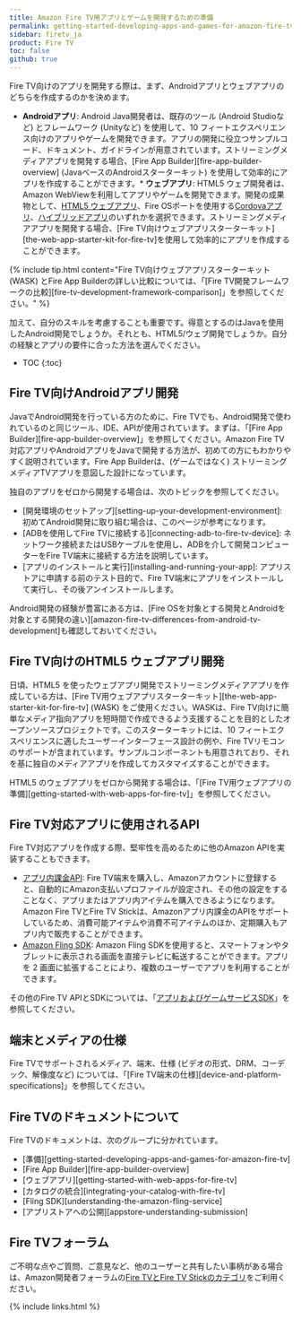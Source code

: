 ```yaml
---
title: Amazon Fire TV用アプリとゲームを開発するための準備
permalink: getting-started-developing-apps-and-games-for-amazon-fire-tv.html
sidebar: firetv_ja
product: Fire TV
toc: false
github: true
---
```


Fire TV向けのアプリを開発する際は、まず、Androidアプリとウェブアプリのどちらを作成するのかを決めます。

*  **Androidアプリ**: Android Java開発者は、既存のツール (Android Studioなど) とフレームワーク (Unityなど) を使用して、10 フィートエクスペリエンス向けのアプリやゲームを開発できます。アプリの開発に役立つサンプルコード、ドキュメント、ガイドラインが用意されています。ストリーミングメディアアプリを開発する場合、[Fire App Builder][fire-app-builder-overview] (JavaベースのAndroidスターターキット) を使用して効率的にアプリを作成することができます。*  **ウェブアプリ**: HTML5 ウェブ開発者は、Amazon WebViewを利用してアプリやゲームを開発できます。開発の成果物として、[HTML5 ウェブアプリ](https://developer.amazon.com/public/solutions/platforms/webapps)、Fire OSポートを使用する[Cordovaアプリ](https://developer.amazon.com/public/solutions/platforms/cross-platform)、[ハイブリッドアプリ](https://developer.amazon.com/public/solutions/platforms/android-fireos/docs/building-and-testing-your-hybrid-app)のいずれかを選択できます。ストリーミングメディアアプリを開発する場合、[Fire TV向けウェブアプリスターターキット][the-web-app-starter-kit-for-fire-tv]を使用して効率的にアプリを作成することができます。

{% include tip.html content="Fire TV向けウェブアプリスターターキット (WASK) とFire App Builderの詳しい比較については、「[Fire TV開発フレームワークの比較][fire-tv-development-framework-comparison]」を参照してください。" %}

加えて、自分のスキルを考慮することも重要です。得意とするのはJavaを使用したAndroid開発でしょうか。それとも、HTML5/ウェブ開発でしょうか。自分の経験とアプリの要件に合った方法を選んでください。

* TOC
{:toc}

## Fire TV向けAndroidアプリ開発

JavaでAndroid開発を行っている方のために、Fire TVでも、Android開発で使われているのと同じツール、IDE、APIが使用されています。まずは、「[Fire App Builder][fire-app-builder-overview]」を参照してください。Amazon Fire TV対応アプリやAndroidアプリをJavaで開発する方法が、初めての方にもわかりやすく説明されています。Fire App Builderは、(ゲームではなく) ストリーミングメディアTVアプリを意図した設計になっています。

独自のアプリをゼロから開発する場合は、次のトピックを参照してください。

* [開発環境のセットアップ][setting-up-your-development-environment]: 初めてAndroid開発に取り組む場合は、このページが参考になります。
* [ADBを使用してFire TVに接続する][connecting-adb-to-fire-tv-device]: ネットワーク接続またはUSBケーブルを使用し、ADBを介して開発コンピューターをFire TV端末に接続する方法を説明しています。
* [アプリのインストールと実行][installing-and-running-your-app]: アプリストアに申請する前のテスト目的で、Fire TV端末にアプリをインストールして実行し、その後アンインストールします。

Android開発の経験が豊富にある方は、[Fire OSを対象とする開発とAndroidを対象とする開発の違い][amazon-fire-tv-differences-from-android-tv-development]も確認しておいてください。

## Fire TV向けのHTML5 ウェブアプリ開発

日頃、HTML5 を使ったウェブアプリ開発でストリーミングメディアアプリを作成している方は、[Fire TV用ウェブアプリスターターキット][the-web-app-starter-kit-for-fire-tv] (WASK) をご使用ください。WASKは、Fire TV向けに簡単なメディア指向アプリを短時間で作成できるよう支援することを目的としたオープンソースプロジェクトです。このスターターキットには、10 フィートエクスペリエンスに適したユーザーインターフェース設計の例や、Fire TVリモコンのサポートが含まれています。サンプルコンポーネントも用意されており、それを基に独自のメディアアプリを作成してカスタマイズすることができます。

HTML5 のウェブアプリをゼロから開発する場合は、「[Fire TV用ウェブアプリの準備][getting-started-with-web-apps-for-fire-tv]」を参照してください。

## Fire TV対応アプリに使用されるAPI

Fire TV対応アプリを作成する際、堅牢性を高めるために他のAmazon APIを実装することもできます。

*  [アプリ内課金API](https://developer.amazon.com/public/apis/earn/in-app-purchasing): Fire TV端末を購入し、Amazonアカウントに登録すると、自動的にAmazon支払いプロファイルが設定され、その他の設定をすることなく、アプリまたはアプリ内アイテムを購入できるようになります。Amazon Fire TVとFire TV Stickは、Amazonアプリ内課金のAPIをサポートしているため、消費可能アイテムや消費不可アイテムのほか、定期購入もアプリ内で販売することができます。
*  [Amazon Fling SDK](/apis/experience/fling/docs/understanding-the-amazon-fling-service): Amazon Fling SDKを使用すると、スマートフォンやタブレットに表示される画面を直接テレビに転送することができます。アプリを 2 画面に拡張することにより、複数のユーザーでアプリを利用することができます。

その他のFire TV APIとSDKについては、「[アプリおよびゲームサービスSDK](/resources/development-tools/sdk)」を参照してください。

## 端末とメディアの仕様

Fire TVでサポートされるメディア、端末、仕様 (ビデオの形式、DRM、コーデック、解像度など) については、「[Fire TV端末の仕様][device-and-platform-specifications]」を参照してください。

## Fire TVのドキュメントについて

Fire TVのドキュメントは、次のグループに分かれています。

*  [準備][getting-started-developing-apps-and-games-for-amazon-fire-tv]
*  [Fire App Builder][fire-app-builder-overview]
*  [ウェブアプリ][getting-started-with-web-apps-for-fire-tv]
*  [カタログの統合][integrating-your-catalog-with-fire-tv]
*  [Fling SDK][understanding-the-amazon-fling-service]
*  [アプリストアへの公開][appstore-understanding-submission]


## Fire TVフォーラム

ご不明な点やご質問、ご意見など、他のユーザーと共有したい事柄がある場合は、Amazon開発者フォーラムの[Fire TVとFire TV Stickのカテゴリ](https://forums.developer.amazon.com/spaces/43/Fire+TV+and+Fire+TV+Stick.html)をご利用ください。

{% include links.html %}
